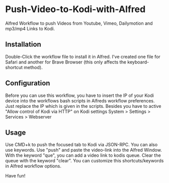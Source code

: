 # Push-Video-to-Kodi-with-Alfred
Alfred Workflow to push Videos from Youtube, Vimeo, Dailymotion and mp3/mp4 Links to Kodi.


## Installation
Double-Click the workflow file to install it in Alfred. I've created one file for Safari and another for Brave Browser (this only affects the keyboard-shortcut method). 

## Configuration
Before you can use this workflow, you have to insert the IP of your Kodi device into the workflows bash scripts in Alfreds workflow preferences. Just replace the IP which is given in the scripts. 
Besides you have to active "Allow control of Kodi via HTTP" on Kodi settings System > Settings > Services > Webserver

## Usage
Use CMD+k to push the focused tab to Kodi via JSON-RPC. You can also use keywords. Use "push" and paste the video-link into the Alfred Window. With the keyword "que", you can add a video link to kodis queue. Clear the queue with the keyword "clear".
You can customize this shortcuts/keywords in Alfred workflow options.

Have fun!

